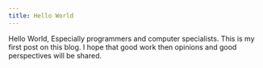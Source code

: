 ```yaml
---
title: Hello World
---
```


Hello World, Especially programmers and computer specialists.
This is my first post on this blog.
I hope that good work then opinions and good perspectives will be shared.
